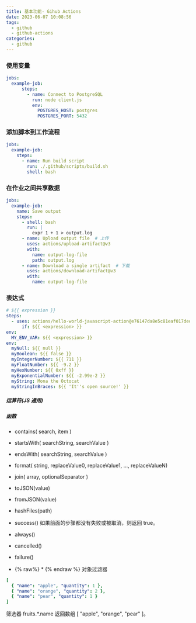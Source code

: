 ```yaml
---
title: 基本功能- Gihub Actions
date: 2023-06-07 10:08:56
tags:
  - github
  - github-actions
categories:
  - github
---
```


### 使用变量

```YAML
jobs:
  example-job:
      steps:
        - name: Connect to PostgreSQL
          run: node client.js
          env:
            POSTGRES_HOST: postgres
            POSTGRES_PORT: 5432
```

### 添加脚本到工作流程

```YAML
jobs:
  example-job:
    steps:
      - name: Run build script
        run: ./.github/scripts/build.sh
        shell: bash
```

### 在作业之间共享数据

```YAML
jobs:
  example-job:
    name: Save output
    steps:
      - shell: bash
        run: |
          expr 1 + 1 > output.log
      - name: Upload output file  # 上传
        uses: actions/upload-artifact@v3
        with:
          name: output-log-file
          path: output.log
      - name: Download a single artifact  # 下载
        uses: actions/download-artifact@v3
        with:
          name: output-log-file
```

### 表达式

```YAML
# ${{ expression }}
steps:
  - uses: actions/hello-world-javascript-action@e76147da8e5c81eaf017dede5645551d4b94427b
      if: ${{ <expression> }}
env:
  MY_ENV_VAR: ${{ <expression> }}
env:
  myNull: ${{ null }}
  myBoolean: ${{ false }}
  myIntegerNumber: ${{ 711 }}
  myFloatNumber: ${{ -9.2 }}
  myHexNumber: ${{ 0xff }}
  myExponentialNumber: ${{ -2.99e-2 }}
  myString: Mona the Octocat
  myStringInBraces: ${{ 'It''s open source!' }}
```

##### 运算符(JS 通用)

##### 函数

- contains( search, item )

- startsWith( searchString, searchValue )

- endsWith( searchString, searchValue )

- format( string, replaceValue0, replaceValue1, ..., replaceValueN)

- join( array, optionalSeparator )

- toJSON(value)

- fromJSON(value)

- hashFiles(path)

- success()  如果前面的步骤都没有失败或被取消，则返回 true。

- always()

- cancelled()

- failure()

- {% raw%} * {% endraw %} 对象过滤器

```YAML
[
  { "name": "apple", "quantity": 1 },
  { "name": "orange", "quantity": 2 },
  { "name": "pear", "quantity": 1 }
]
```
筛选器 fruits.*.name 返回数组 [ "apple", "orange", "pear" ]。
